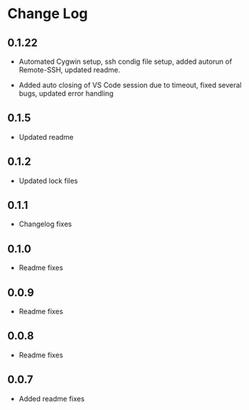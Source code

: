 # Change Log

## 0.1.22

- Automated Cygwin setup, ssh condig file setup, added autorun of Remote-SSH, updated readme. 

- Added auto closing of VS Code session due to timeout, fixed several bugs, updated error handling

## 0.1.5

- Updated readme

## 0.1.2

- Updated lock files

## 0.1.1

- Changelog fixes

## 0.1.0

- Readme fixes

## 0.0.9

- Readme fixes

## 0.0.8

- Readme fixes

## 0.0.7

- Added readme fixes

